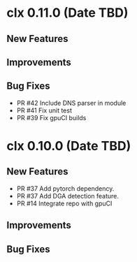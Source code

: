 # clx 0.11.0 (Date TBD)

## New Features

## Improvements

## Bug Fixes

 - PR #42 Include DNS parser in module
 - PR #41 Fix unit test
 - PR #39 Fix gpuCI builds


# clx 0.10.0 (Date TBD)

## New Features
 - PR #37 Add pytorch dependency.
 - PR #37 Add DGA detection feature.
 - PR #14 Integrate repo with gpuCI

## Improvements

## Bug Fixes
